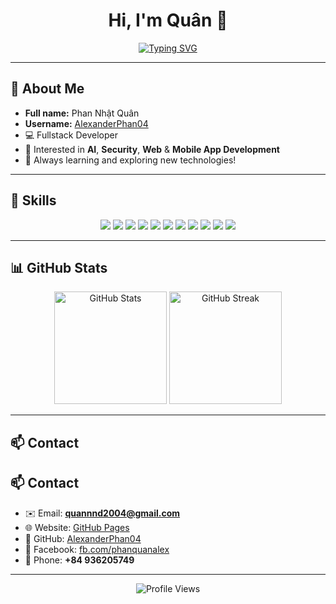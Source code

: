 <!-- Banner / Heading -->
<h1 align="center">Hi, I'm Quân 👋</h1>

<p align="center">
  <a href="https://git.io/typing-svg">
    <img 
      src="https://readme-typing-svg.demolab.com?font=Fira+Code&size=28&pause=1000&color=00BFFF&center=true&vCenter=true&width=800&lines=Welcome+to+my+GitHub+Profile!;Fullstack+Developer;AI+%7C+Security+%7C+Web+%26+Mobile+App" 
      alt="Typing SVG" 
    />
  </a>
</p>

---

## 👤 About Me

- **Full name:** Phan Nhật Quân
- **Username:** [AlexanderPhan04](https://github.com/AlexanderPhan04)
- 💻 Fullstack Developer
- 🤖 Interested in **AI**, **Security**, **Web** & **Mobile App Development**
- 🌱 Always learning and exploring new technologies!

---

## 🚀 Skills

<p align="center">
  <img src="https://img.shields.io/badge/HTML5-E34F26?style=for-the-badge&logo=html5&logoColor=white"/>
  <img src="https://img.shields.io/badge/CSS3-1572B6?style=for-the-badge&logo=css3&logoColor=white"/>
  <img src="https://img.shields.io/badge/JavaScript-F7DF1E?style=for-the-badge&logo=javascript&logoColor=black"/>
  <img src="https://img.shields.io/badge/PHP-777BB4?style=for-the-badge&logo=php&logoColor=white"/>
  <img src="https://img.shields.io/badge/Laravel-FF2D20?style=for-the-badge&logo=laravel&logoColor=white"/>
  <img src="https://img.shields.io/badge/Vue.js-4FC08D?style=for-the-badge&logo=vue.js&logoColor=white"/>
  <img src="https://img.shields.io/badge/Node.js-339933?style=for-the-badge&logo=nodedotjs&logoColor=white"/>
  <img src="https://img.shields.io/badge/Flutter-02569B?style=for-the-badge&logo=flutter&logoColor=white"/>
  <img src="https://img.shields.io/badge/MySQL-4479A1?style=for-the-badge&logo=mysql&logoColor=white"/>
  <img src="https://img.shields.io/badge/C%23-239120?style=for-the-badge&logo=c-sharp&logoColor=white"/>
  <img src="https://img.shields.io/badge/C++-00599C?style=for-the-badge&logo=c%2B%2B&logoColor=white"/>
</p>

---

## 📊 GitHub Stats

<p align="center">
  <img src="https://github-readme-stats.vercel.app/api?username=AlexanderPhan04&show_icons=true&theme=radical" alt="GitHub Stats" height="180"/>
  <img src="https://github-readme-streak-stats.herokuapp.com/?user=AlexanderPhan04&theme=radical" alt="GitHub Streak" height="180"/>
</p>

---

## 📫 Contact

## 📫 Contact
- ✉️ Email: **quannnd2004@gmail.com**
- 🌐 Website: [GitHub Pages](https://alexanderphan04.github.io/)
- 🐙 GitHub: [AlexanderPhan04](https://github.com/AlexanderPhan04)
- 📘 Facebook: [fb.com/phanquanalex](https://facebook.com/phanquanalex)
- 📱 Phone: **+84 936205749**

---

<p align="center">
  <img src="https://komarev.com/ghpvc/?username=AlexanderPhan04&label=Profile+Views&color=0e75b6&style=flat" alt="Profile Views" />
</p>
